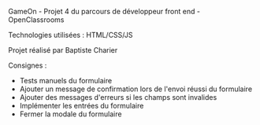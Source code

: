 GameOn - Projet 4 du parcours de développeur front end - OpenClassrooms

Technologies utilisées : HTML/CSS/JS

Projet réalisé par Baptiste Charier


Consignes : 

- Tests manuels du formulaire
- Ajouter un message de confirmation lors de l'envoi réussi du formulaire
- Ajouter des messages d'erreurs si les champs sont invalides
- Implémenter les entrées du formulaire
- Fermer la modale du formulaire

